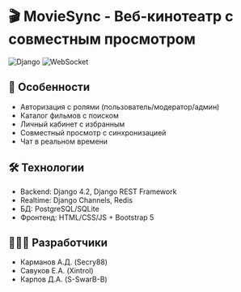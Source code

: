 # 🎬 MovieSync - Веб-кинотеатр с совместным просмотром

![Django](https://img.shields.io/badge/Django-4.2-green)
![WebSocket](https://img.shields.io/badge/WebSocket-Enabled-brightgreen)

## 📌 Особенности
- Авторизация с ролями (пользователь/модератор/админ)
- Каталог фильмов с поиском
- Личный кабинет с избранным
- Совместный просмотр с синхронизацией
- Чат в реальном времени

## 🛠 Технологии
- Backend: Django 4.2, Django REST Framework
- Realtime: Django Channels, Redis
- БД: PostgreSQL/SQLite
- Фронтенд: HTML/CSS/JS + Bootstrap 5

## 👨🏻‍🎓 Разработчики
- Карманов А.Д. (Secry88)
- Савуков Е.А. (Xintrol)
- Карпов Д.А. (S-SwarB-B)

